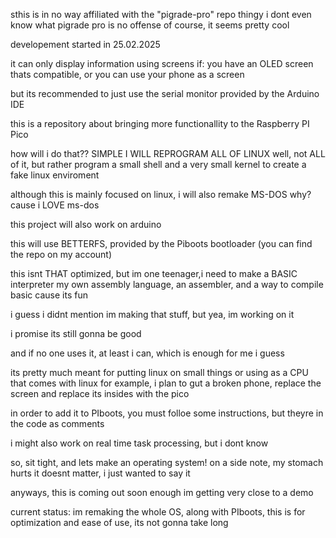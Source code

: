 sthis is in no way affiliated with the "pigrade-pro" repo thingy
i dont even know what pigrade pro is
no offense of course, it seems pretty cool

developement started in 25.02.2025

it can only display information using screens if:
 you have an OLED screen thats compatible, or
 you can use your phone as a screen

but its recommended to just use the serial monitor provided by the Arduino IDE

this is a repository about bringing more functionallity to the Raspberry PI Pico

how will i do that??
SIMPLE
I WILL REPROGRAM ALL OF LINUX
well, not ALL of it, but rather program a small shell and a very small kernel to create a fake linux enviroment

although this is mainly focused on linux, i will also remake MS-DOS
why?
cause i LOVE ms-dos

this project will also work on arduino

this will use BETTERFS, provided by the Piboots bootloader (you can find the repo on my account)

this isnt THAT optimized, but im one teenager,i need to make a BASIC interpreter my own assembly language, an assembler, and a way to compile basic cause its fun

i guess i didnt mention im making that stuff, but yea, im working on it

i promise its still gonna be good

and if no one uses it, at least i can, which is enough for me i guess

its pretty much meant for putting linux on small things or using as a CPU that comes with linux
for example, i plan to gut a broken phone, replace the screen and replace its insides with the pico


in order to add it to PIboots, you must folloe some instructions, but theyre in the code as comments

i might also work on real time task processing, but i dont know

so, sit tight, and lets make an operating system!
on a side note, my stomach hurts
it doesnt matter, i just wanted to say it

anyways, this is coming out soon enough
im getting very close to a demo

current status: im remaking the whole OS, along with PIboots, this is for optimization and ease of use, its not gonna take long